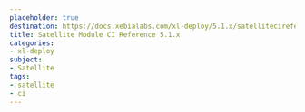 ```yaml
---
placeholder: true
destination: https://docs.xebialabs.com/xl-deploy/5.1.x/satellitecireference.html
title: Satellite Module CI Reference 5.1.x
categories:
- xl-deploy
subject:
- Satellite
tags:
- satellite
- ci
---
```

